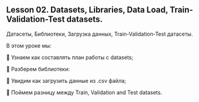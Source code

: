## Lesson 02. Datasets, Libraries, Data Load, Train-Validation-Test datasets.  
Датасеты, Библиотеки, Загрузка данных, Train-Validation-Test датасеты.

В этом уроке мы:

📌   Узнаем как составлять план работы с datasets;

📌   Разберем библиотеки: 

📌   Увидим как загрузить данные из .csv файла;

📌   Поймем разницу между Train, Validation and Test datasets.


